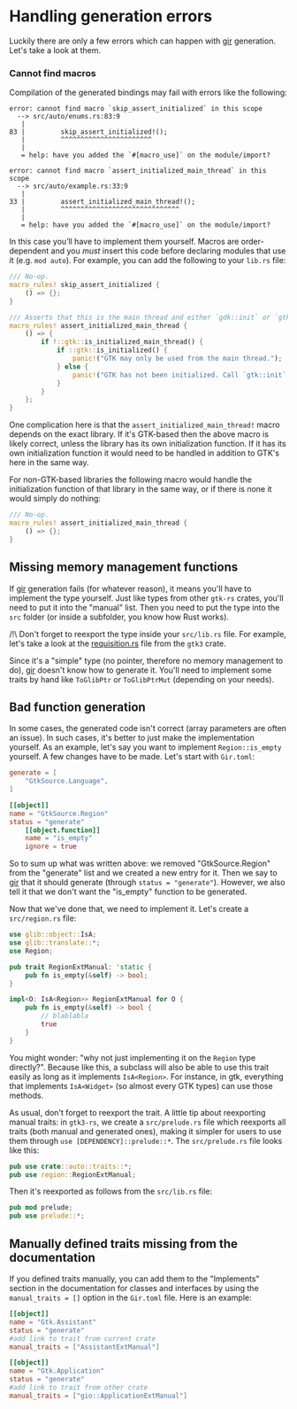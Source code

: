 # Handling generation errors

Luckily there are only a few errors which can happen with [gir] generation.
Let's take a look at them.

### Cannot find macros

Compilation of the generated bindings may fail with errors like the following:

```console
error: cannot find macro `skip_assert_initialized` in this scope
  --> src/auto/enums.rs:83:9
   |
83 |         skip_assert_initialized!();
   |         ^^^^^^^^^^^^^^^^^^^^^^^
   |
   = help: have you added the `#[macro_use]` on the module/import?

error: cannot find macro `assert_initialized_main_thread` in this scope
  --> src/auto/example.rs:33:9
   |
33 |         assert_initialized_main_thread!();
   |         ^^^^^^^^^^^^^^^^^^^^^^^^^^^^^^
   |
   = help: have you added the `#[macro_use]` on the module/import?
```

In this case you’ll have to implement them yourself.
Macros are order-dependent and you *must* insert this code before declaring modules that use it (e.g. `mod auto`).
For example, you can add the following to your `lib.rs` file:

```rust
/// No-op.
macro_rules! skip_assert_initialized {
    () => {};
}

/// Asserts that this is the main thread and either `gdk::init` or `gtk::init` has been called.
macro_rules! assert_initialized_main_thread {
    () => {
        if !::gtk::is_initialized_main_thread() {
            if ::gtk::is_initialized() {
                panic!("GTK may only be used from the main thread.");
            } else {
                panic!("GTK has not been initialized. Call `gtk::init` first.");
            }
        }
    };
}
```


One complication here is that the `assert_initialized_main_thread!` macro depends on the exact library.
If it's GTK-based then the above macro is likely correct, unless the library has its own initialization function.
If it has its own initialization function it would need to be handled in addition to GTK's here in the same way.

For non-GTK-based libraries the following macro would handle the initialization function of that library in the same way, or if there is none it would simply do nothing:

```rust
/// No-op.
macro_rules! assert_initialized_main_thread {
    () => {};
}
```

## Missing memory management functions

If [gir] generation fails (for whatever reason), it means you'll have to implement the type yourself.
Just like types from other `gtk-rs` crates, you'll need to put it into the "manual" list.
Then you need to put the type into the `src` folder (or inside a subfolder, you know how Rust works).

/!\ Don't forget to reexport the type inside your `src/lib.rs` file.
For example, let's take a look at the [requisition.rs](https://github.com/gtk-rs/gtk3-rs/blob/master/gtk/src/requisition.rs) file from the `gtk3` crate.

Since it's a "simple" type (no pointer, therefore no memory management to do), [gir] doesn't know how to generate it.
You'll need to implement some traits by hand like `ToGlibPtr` or `ToGlibPtrMut` (depending on your needs).

## Bad function generation
In some cases, the generated code isn't correct (array parameters are often an issue).
In such cases, it's better to just make the implementation yourself.
As an example, let's say you want to implement `Region::is_empty` yourself.
A few changes have to be made.
Let's start with `Gir.toml`:

```toml
generate = [
    "GtkSource.Language",
]

[[object]]
name = "GtkSource.Region"
status = "generate"
    [[object.function]]
    name = "is_empty"
    ignore = true
```

So to sum up what was written above: we removed "GtkSource.Region" from the "generate" list and we created a new entry for it.
Then we say to [gir] that it should generate (through `status = "generate"`).
However, we also tell it that we don't want the "is_empty" function to be generated.

Now that we've done that, we need to implement it.
Let's create a `src/region.rs` file:

```rust
use glib::object::IsA;
use glib::translate::*;
use Region;

pub trait RegionExtManual: 'static {
    pub fn is_empty(&self) -> bool;
}

impl<O: IsA<Region>> RegionExtManual for O {
    pub fn is_empty(&self) -> bool {
        // blablabla
        true
    }
}
```

You might wonder: "why not just implementing it on the `Region` type directly?".
Because like this, a subclass will also be able to use this trait easily as long as it implements `IsA<Region>`.
For instance, in gtk, everything that implements `IsA<Widget>` (so almost every GTK types) can use those methods.

As usual, don't forget to reexport the trait.
A little tip about reexporting manual traits: in `gtk3-rs`, we create a `src/prelude.rs` file which reexports all traits (both manual and generated ones), making it simpler for users to use them through `use [DEPENDENCY]::prelude::*`.
The `src/prelude.rs` file looks like this:

```rust
pub use crate::auto::traits::*;
pub use region::RegionExtManual;
```

Then it's reexported as follows from the `src/lib.rs` file:

```rust
pub mod prelude;
pub use prelude::*;
```

## Manually defined traits missing from the documentation
If you defined traits manually, you can add them to the "Implements" section in the documentation for classes and interfaces by using the `manual_traits = []` option in the `Gir.toml` file.
Here is an example:

```toml
[[object]]
name = "Gtk.Assistant"
status = "generate"
#add link to trait from current crate
manual_traits = ["AssistantExtManual"]

[[object]]
name = "Gtk.Application"
status = "generate"
#add link to trait from other crate
manual_traits = ["gio::ApplicationExtManual"]
```


[gir]: https://github.com/gtk-rs/gir
